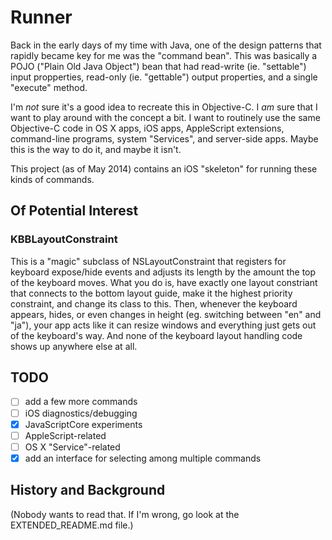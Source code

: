 # Runner #

Back in the early days of my time with Java, one of the design patterns that
rapidly became key for me was the "command bean".  This was basically a POJO
("Plain Old Java Object") bean that had read-write (ie. "settable") input
propperties, read-only (ie. "gettable") output properties, and a single
"execute" method.

I'm *not* sure it's a good idea to recreate this in Objective-C.  I *am* sure
that I want to play around with the concept a bit.  I want to routinely use
the same Objective-C code in OS X apps, iOS apps, AppleScript extensions,
command-line programs, system "Services", and server-side apps.  Maybe this
is the way to do it, and maybe it isn't.

This project (as of May 2014) contains an iOS "skeleton" for running these
kinds of commands.

## Of Potential Interest ##


### KBBLayoutConstraint ###

This is a "magic" subclass of NSLayoutConstraint that registers for keyboard
expose/hide events and adjusts its length by the amount the top of the keyboard
moves.  What you do is, have exactly one layout constriant that connects to
the bottom layout guide, make it the highest priority constraint, and change
its class to this.  Then, whenever the keyboard appears, hides, or even changes
in height (eg. switching between "en" and "ja"), your app acts like it can
resize windows and everything just gets out of the keyboard's way.  And none
of the keyboard layout handling code shows up anywhere else at all.

## TODO ##

- [ ] add a few more commands
 - [ ] iOS diagnostics/debugging
 - [x] JavaScriptCore experiments
 - [ ] AppleScript-related
 - [ ] OS X "Service"-related
- [x] add an interface for selecting among multiple commands

## History and Background ##

(Nobody wants to read that.  If I'm wrong, go look at the EXTENDED_README.md
file.)
